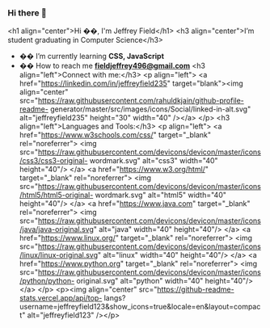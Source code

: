 ### Hi there 👋

&lt;h1 align=&quot;center&quot;&gt;Hi ��, I&#39;m Jeffrey Field&lt;/h1&gt;
&lt;h3 align=&quot;center&quot;&gt;I’m student graduating in Computer Science&lt;/h3&gt;
- �� I’m currently learning **CSS, JavaScript**
- �� How to reach me **fieldjeffrey496@gmail.com**
&lt;h3 align=&quot;left&quot;&gt;Connect with me:&lt;/h3&gt;
&lt;p align=&quot;left&quot;&gt;
&lt;a href=&quot;https://linkedin.com/in/jeffreyfield235&quot; target=&quot;blank&quot;&gt;&lt;img align=&quot;center&quot;
src=&quot;https://raw.githubusercontent.com/rahuldkjain/github-profile-readme-
generator/master/src/images/icons/Social/linked-in-alt.svg&quot; alt=&quot;jeffreyfield235&quot; height=&quot;30&quot;
width=&quot;40&quot; /&gt;&lt;/a&gt;
&lt;/p&gt;
&lt;h3 align=&quot;left&quot;&gt;Languages and Tools:&lt;/h3&gt;
&lt;p align=&quot;left&quot;&gt; &lt;a href=&quot;https://www.w3schools.com/css/&quot; target=&quot;_blank&quot; rel=&quot;noreferrer&quot;&gt;
&lt;img src=&quot;https://raw.githubusercontent.com/devicons/devicon/master/icons/css3/css3-original-
wordmark.svg&quot; alt=&quot;css3&quot; width=&quot;40&quot; height=&quot;40&quot;/&gt; &lt;/a&gt; &lt;a href=&quot;https://www.w3.org/html/&quot;
target=&quot;_blank&quot; rel=&quot;noreferrer&quot;&gt; &lt;img
src=&quot;https://raw.githubusercontent.com/devicons/devicon/master/icons/html5/html5-original-
wordmark.svg&quot; alt=&quot;html5&quot; width=&quot;40&quot; height=&quot;40&quot;/&gt; &lt;/a&gt; &lt;a href=&quot;https://www.java.com&quot;
target=&quot;_blank&quot; rel=&quot;noreferrer&quot;&gt; &lt;img
src=&quot;https://raw.githubusercontent.com/devicons/devicon/master/icons/java/java-original.svg&quot;
alt=&quot;java&quot; width=&quot;40&quot; height=&quot;40&quot;/&gt; &lt;/a&gt; &lt;a href=&quot;https://www.linux.org/&quot; target=&quot;_blank&quot;
rel=&quot;noreferrer&quot;&gt; &lt;img
src=&quot;https://raw.githubusercontent.com/devicons/devicon/master/icons/linux/linux-original.svg&quot;
alt=&quot;linux&quot; width=&quot;40&quot; height=&quot;40&quot;/&gt; &lt;/a&gt; &lt;a href=&quot;https://www.python.org&quot; target=&quot;_blank&quot;
rel=&quot;noreferrer&quot;&gt; &lt;img
src=&quot;https://raw.githubusercontent.com/devicons/devicon/master/icons/python/python-
original.svg&quot; alt=&quot;python&quot; width=&quot;40&quot; height=&quot;40&quot;/&gt; &lt;/a&gt; &lt;/p&gt;
&lt;p&gt;&lt;img align=&quot;center&quot; src=&quot;https://github-readme-stats.vercel.app/api/top-
langs?username=jeffreyfield123&amp;show_icons=true&amp;locale=en&amp;layout=compact&quot;
alt=&quot;jeffreyfield123&quot; /&gt;&lt;/p&gt;
